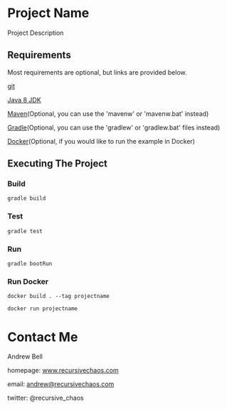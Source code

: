 # Project Name

Project Description

## Requirements

Most requirements are optional, but links are provided below.

[git](https://git-scm.com/downloads)

[Java 8 JDK](http://www.oracle.com/technetwork/java/javase/downloads/jdk8-downloads-2133151.html)

[Maven](http://maven.apache.org/download.cgi)(Optional, you can use the 'mavenw' or 'mavenw.bat' instead)

[Gradle](https://docs.gradle.org/current/userguide/installation.html)(Optional, you can use the 'gradlew' or 'gradlew.bat' files instead)

[Docker](https://docs.docker.com/installation/)(Optional, if you would like to run the example in Docker)

## Executing The Project

### Build

`gradle build`

### Test

`gradle test`

### Run

`gradle bootRun`

### Run Docker

`docker build . --tag projectname`

`docker run projectname`

# Contact Me

Andrew Bell

homepage: www.recursivechaos.com

email: andrew@recursivechaos.com

twitter: @recursive_chaos
